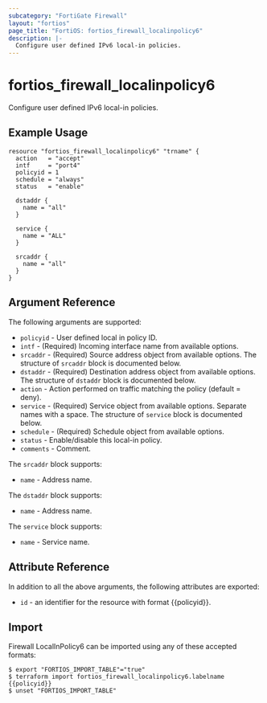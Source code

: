 ```yaml
---
subcategory: "FortiGate Firewall"
layout: "fortios"
page_title: "FortiOS: fortios_firewall_localinpolicy6"
description: |-
  Configure user defined IPv6 local-in policies.
---
```


# fortios_firewall_localinpolicy6
Configure user defined IPv6 local-in policies.

## Example Usage

```hcl
resource "fortios_firewall_localinpolicy6" "trname" {
  action   = "accept"
  intf     = "port4"
  policyid = 1
  schedule = "always"
  status   = "enable"

  dstaddr {
    name = "all"
  }

  service {
    name = "ALL"
  }

  srcaddr {
    name = "all"
  }
}
```

## Argument Reference

The following arguments are supported:

* `policyid` - User defined local in policy ID.
* `intf` - (Required) Incoming interface name from available options.
* `srcaddr` - (Required) Source address object from available options. The structure of `srcaddr` block is documented below.
* `dstaddr` - (Required) Destination address object from available options. The structure of `dstaddr` block is documented below.
* `action` - Action performed on traffic matching the policy (default = deny).
* `service` - (Required) Service object from available options. Separate names with a space. The structure of `service` block is documented below.
* `schedule` - (Required) Schedule object from available options.
* `status` - Enable/disable this local-in policy.
* `comments` - Comment.

The `srcaddr` block supports:

* `name` - Address name.

The `dstaddr` block supports:

* `name` - Address name.

The `service` block supports:

* `name` - Service name.


## Attribute Reference

In addition to all the above arguments, the following attributes are exported:
* `id` - an identifier for the resource with format {{policyid}}.

## Import

Firewall LocalInPolicy6 can be imported using any of these accepted formats:
```
$ export "FORTIOS_IMPORT_TABLE"="true"
$ terraform import fortios_firewall_localinpolicy6.labelname {{policyid}}
$ unset "FORTIOS_IMPORT_TABLE"
```
